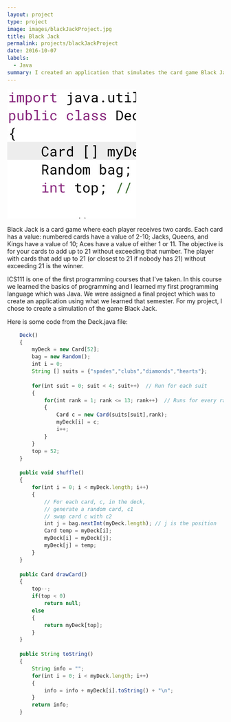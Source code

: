 ```yaml
---
layout: project
type: project
image: images/blackJackProject.jpg
title: Black Jack
permalink: projects/blackJackProject
date: 2016-10-07
labels:
  - Java
summary: I created an application that simulates the card game Black Jack
---
```

<img class="ui medium right floated rounded image" src="/images/blackJackProject.jpg">


Black Jack is a card game where each player receives two cards. Each card has a value: numbered cards have a value of 2-10; Jacks, Queens, and Kings have a value of 10; Aces have a value of either 1 or 11. The objective is for your cards to add up to 21 without exceeding that number. The player with cards that add up to 21 (or closest to 21 if nobody has 21) without exceeding 21 is the winner.

ICS111 is one of the first programming courses that I've taken. In this course we learned the basics of programming and I learned my first programming language which was Java. We were assigned a final project which was to create an application using what we learned that semester. For my project, I chose to create a simulation of the game Black Jack.

Here is some code from the Deck.java file:

```js
	Deck()
	{
		myDeck = new Card[52];
		bag = new Random();
		int i = 0;
		String [] suits = {"spades","clubs","diamonds","hearts"};
		
		for(int suit = 0; suit < 4; suit++)  // Run for each suit
		{
			for(int rank = 1; rank <= 13; rank++)  // Runs for every rank
			{
				Card c = new Card(suits[suit],rank);
				myDeck[i] = c;
				i++;
			}
		}
		top = 52;
	}
	
	public void shuffle()
	{
		for(int i = 0; i < myDeck.length; i++)
		{
			// For each card, c, in the deck,
			// generate a random card, c1
			// swap card c with c2
			int j = bag.nextInt(myDeck.length); // j is the position
			Card temp = myDeck[i];
			myDeck[i] = myDeck[j];
			myDeck[j] = temp;
		}
	}
	
	public Card drawCard()
	{
		top--;
		if(top < 0)
			return null;
		else
		{
			return myDeck[top];
		}
	}
	
	public String toString()
	{
		String info = "";
		for(int i = 0; i < myDeck.length; i++)
		{
			info = info + myDeck[i].toString() + "\n";
		}
		return info;
	}
```
